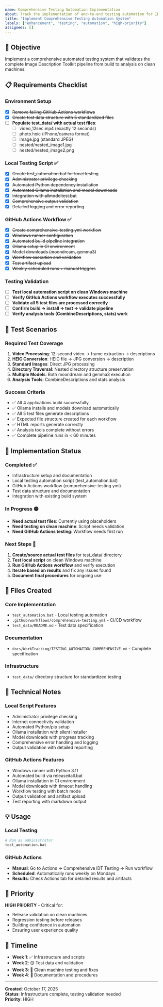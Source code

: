 ```yaml
---
name: Comprehensive Testing Automation Implementation
about: Track the implementation of end-to-end testing automation for IDT
title: "Implement Comprehensive Testing Automation System"
labels: ["enhancement", "testing", "automation", "high-priority"]
assignees: []
---
```


## 🎯 Objective

Implement a comprehensive automated testing system that validates the complete Image Description Toolkit pipeline from build to analysis on clean machines.

## 📋 Requirements Checklist

### Environment Setup
- [x] ~~Remove failing GitHub Actions workflows~~
- [x] ~~Create test data structure with 5 standardized files~~
- [ ] **Populate test_data/ with actual test files**:
  - [ ] video_12sec.mp4 (exactly 12 seconds)
  - [ ] photo.heic (iPhone/camera format)
  - [ ] image.jpg (standard JPEG)
  - [ ] nested/nested_image1.jpg 
  - [ ] nested/nested_image2.png

### Local Testing Script ✅
- [x] ~~Create test_automation.bat for local testing~~
- [x] ~~Administrator privilege checking~~
- [x] ~~Automated Python dependency installation~~
- [x] ~~Automated Ollama installation and model downloads~~
- [x] ~~Integration with allmodeltest.bat~~
- [x] ~~Comprehensive output validation~~
- [x] ~~Detailed logging and error reporting~~

### GitHub Actions Workflow ✅
- [x] ~~Create comprehensive-testing.yml workflow~~
- [x] ~~Windows runner configuration~~
- [x] ~~Automated build pipeline integration~~
- [x] ~~Ollama setup in CI environment~~
- [x] ~~Model downloads (moondream, gemma3)~~
- [x] ~~Workflow execution and validation~~
- [x] ~~Test artifact upload~~
- [x] ~~Weekly scheduled runs + manual triggers~~

### Testing Validation
- [ ] **Test local automation script on clean Windows machine**
- [ ] **Verify GitHub Actions workflow executes successfully**
- [ ] **Validate all 5 test files are processed correctly**
- [ ] **Confirm build → install → test → validate pipeline**
- [ ] **Verify analysis tools (CombineDescriptions, stats) work**

## 🧪 Test Scenarios

### Required Test Coverage
1. **Video Processing**: 12-second video → frame extraction → descriptions
2. **HEIC Conversion**: HEIC file → JPG conversion → description
3. **Standard Images**: Direct JPG processing
4. **Directory Traversal**: Nested directory structure preservation
5. **Multiple Models**: Both moondream and gemma3 execution
6. **Analysis Tools**: CombineDescriptions and stats analysis

### Success Criteria
- ✅ All 4 applications build successfully
- ✅ Ollama installs and models download automatically
- ✅ All 5 test files generate descriptions
- ✅ Expected file structure created for each workflow
- ✅ HTML reports generate correctly
- ✅ Analysis tools complete without errors
- ✅ Complete pipeline runs in < 60 minutes

## 🚀 Implementation Status

### Completed ✅
- Infrastructure setup and documentation
- Local testing automation script (test_automation.bat)
- GitHub Actions workflow (comprehensive-testing.yml)
- Test data structure and documentation
- Integration with existing build system

### In Progress 🟡
- **Need actual test files**: Currently using placeholders
- **Need testing on clean machine**: Script needs validation
- **Need GitHub Actions testing**: Workflow needs first run

### Next Steps 📝
1. **Create/source actual test files** for test_data/ directory
2. **Test local script** on clean Windows machine
3. **Run GitHub Actions workflow** and verify execution
4. **Iterate based on results** and fix any issues found
5. **Document final procedures** for ongoing use

## 📁 Files Created

### Core Implementation
- `test_automation.bat` - Local testing automation
- `.github/workflows/comprehensive-testing.yml` - CI/CD workflow
- `test_data/README.md` - Test data specification

### Documentation
- `docs/WorkTracking/TESTING_AUTOMATION_COMPREHENSIVE.md` - Complete specification

### Infrastructure
- `test_data/` directory structure for standardized testing

## 🔧 Technical Notes

### Local Script Features
- Administrator privilege checking
- Internet connectivity validation
- Automated Python/pip setup
- Ollama installation with silent installer
- Model downloads with progress tracking
- Comprehensive error handling and logging
- Output validation with detailed reporting

### GitHub Actions Features
- Windows runner with Python 3.11
- Automated build via releaseitall.bat
- Ollama installation in CI environment
- Model downloads with timeout handling
- Workflow testing with batch mode
- Output validation and artifact upload
- Test reporting with markdown output

## 💡 Usage

### Local Testing
```bash
# Run as administrator
test_automation.bat
```

### GitHub Actions
- **Manual**: Go to Actions → Comprehensive IDT Testing → Run workflow
- **Scheduled**: Automatically runs weekly on Mondays
- **Results**: Check Actions tab for detailed results and artifacts

## 🎯 Priority

**HIGH PRIORITY** - Critical for:
- Release validation on clean machines
- Regression testing before releases
- Building confidence in automation
- Ensuring user experience quality

## 📅 Timeline

- **Week 1**: ✅ Infrastructure and scripts
- **Week 2**: 🟡 Test data and validation 
- **Week 3**: 🔄 Clean machine testing and fixes
- **Week 4**: 🔄 Documentation and procedures

---

**Created**: October 17, 2025  
**Status**: Infrastructure complete, testing validation needed  
**Priority**: HIGH